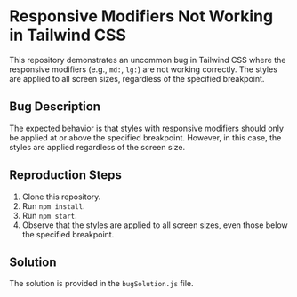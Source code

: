 # Responsive Modifiers Not Working in Tailwind CSS

This repository demonstrates an uncommon bug in Tailwind CSS where the responsive modifiers (e.g., `md:`, `lg:`) are not working correctly.  The styles are applied to all screen sizes, regardless of the specified breakpoint.

## Bug Description

The expected behavior is that styles with responsive modifiers should only be applied at or above the specified breakpoint. However, in this case, the styles are applied regardless of the screen size.

## Reproduction Steps

1. Clone this repository.
2. Run `npm install`.
3. Run `npm start`.
4. Observe that the styles are applied to all screen sizes, even those below the specified breakpoint.

## Solution

The solution is provided in the `bugSolution.js` file.